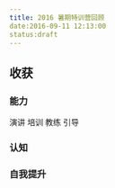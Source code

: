 ```yaml
---
title: 2016 暑期特训营回顾
date:2016-09-11 12:13:00
status:draft
---
```



## 收获
### 能力
演讲
培训
教练
引导

### 认知
### 自我提升